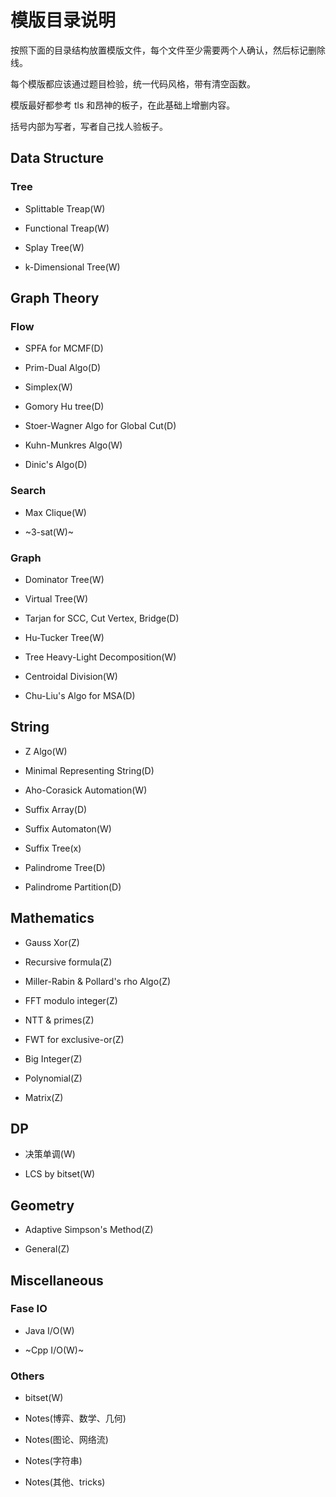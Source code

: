 # 模版目录说明

按照下面的目录结构放置模版文件，每个文件至少需要两个人确认，然后标记删除线。

每个模版都应该通过题目检验，统一代码风格，带有清空函数。

模版最好都参考 tls 和昂神的板子，在此基础上增删内容。

括号内部为写者，写者自己找人验板子。

## Data Structure

### Tree

- Splittable Treap(W)

- Functional Treap(W)

- Splay Tree(W)

- k-Dimensional Tree(W)

## Graph Theory

### Flow

- SPFA for MCMF(D)

- Prim-Dual Algo(D)

- Simplex(W)

- Gomory Hu tree(D)

- Stoer-Wagner Algo for Global Cut(D)

- Kuhn-Munkres Algo(W)

- Dinic's Algo(D)

### Search

- Max Clique(W)

- ~3-sat(W)~

### Graph

- Dominator Tree(W)

- Virtual Tree(W)

- Tarjan for SCC, Cut Vertex, Bridge(D)

- Hu-Tucker Tree(W)

- Tree Heavy-Light Decomposition(W)

- Centroidal Division(W)

- Chu-Liu's Algo for MSA(D)

## String

- Z Algo(W)

- Minimal Representing String(D)

- Aho-Corasick Automation(W)

- Suffix Array(D)

- Suffix Automaton(W)

- Suffix Tree(x)

- Palindrome Tree(D)

- Palindrome Partition(D)

## Mathematics

- Gauss Xor(Z)

- Recursive formula(Z)

- Miller-Rabin & Pollard's rho Algo(Z)

- FFT modulo integer(Z)

- NTT & primes(Z)

- FWT for exclusive-or(Z)

- Big Integer(Z)

- Polynomial(Z)

- Matrix(Z)

## DP

- 决策单调(W)

- LCS by bitset(W)

## Geometry

- Adaptive Simpson's Method(Z)

- General(Z)

## Miscellaneous

### Fase IO

- Java I/O(W)

- ~Cpp I/O(W)~

### Others

- bitset(W)

- Notes(博弈、数学、几何)

- Notes(图论、网络流)

- Notes(字符串)
 
- Notes(其他、tricks)
